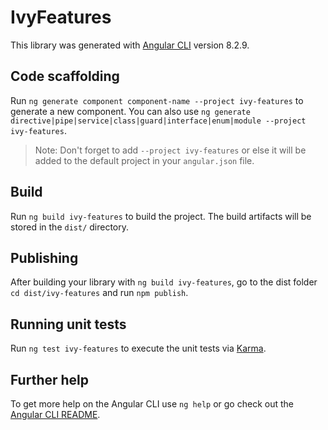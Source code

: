 # IvyFeatures

This library was generated with [Angular CLI](https://github.com/angular/angular-cli) version 8.2.9.

## Code scaffolding

Run `ng generate component component-name --project ivy-features` to generate a new component. You can also use `ng generate directive|pipe|service|class|guard|interface|enum|module --project ivy-features`.
> Note: Don't forget to add `--project ivy-features` or else it will be added to the default project in your `angular.json` file. 

## Build

Run `ng build ivy-features` to build the project. The build artifacts will be stored in the `dist/` directory.

## Publishing

After building your library with `ng build ivy-features`, go to the dist folder `cd dist/ivy-features` and run `npm publish`.

## Running unit tests

Run `ng test ivy-features` to execute the unit tests via [Karma](https://karma-runner.github.io).

## Further help

To get more help on the Angular CLI use `ng help` or go check out the [Angular CLI README](https://github.com/angular/angular-cli/blob/master/README.md).
